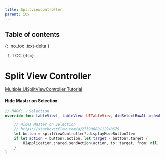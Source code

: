 ```yaml
---
title: Splitviewcontroller
parent: iOS
---
```


## Table of contents
{: .no_toc .text-delta }

1. TOC
{:toc}

<!--- Everything above this is generated --->

# Split View Controller

[Multiple UISplitViewController Tutorial](https://www.raywenderlich.com/7212-multiple-uisplitviewcontroller-tutorial)


#### Hide Master on Selection
```swift
// MARK: - Selection
override func tableView(_ tableView: UITableView, didSelectRowAt indexPath: IndexPath) {

    // Hides Master on Selection
    // https://stackoverflow.com/a/27399688/12940679
    let button = splitViewController?.displayModeButtonItem
    if let action = button?.action, let target = button?.target {
        UIApplication.shared.sendAction(action, to: target, from: nil, for: nil)
    }
}
```
